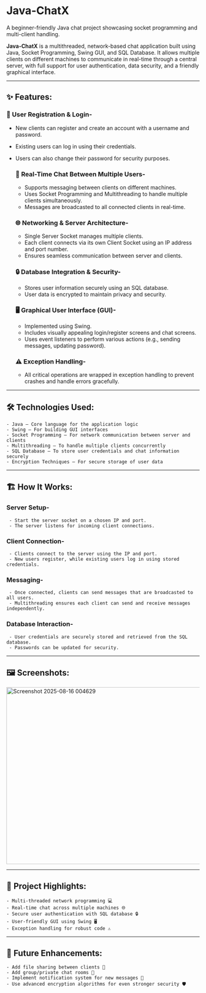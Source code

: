 # Java-ChatX
A beginner-friendly Java chat project showcasing socket programming and multi-client handling.

**Java-ChatX** is a multithreaded, network-based chat application built using Java, Socket Programming, Swing GUI, and SQL Database. It allows multiple clients on different machines to communicate in real-time through a central server, with full support for user authentication, data security, and a friendly graphical interface.

---

## ✨ Features:

### 📝 User Registration & Login-

- New clients can register and create an account with a username and password.
- Existing users can log in using their credentials.
- Users can also change their password for security purposes.

  ### 💬 Real-Time Chat Between Multiple Users-

     - Supports messaging between clients on different machines.
     - Uses Socket Programming and Multithreading to handle multiple clients simultaneously.
     - Messages are broadcasted to all connected clients in real-time.

  ### 🌐 Networking & Server Architecture-

     - Single Server Socket manages multiple clients.
     - Each client connects via its own Client Socket using an IP address and port number.
     - Ensures seamless communication between server and clients.

  ### 🔒 Database Integration & Security-

     - Stores user information securely using an SQL database.
     - User data is encrypted to maintain privacy and security.

  ### 🖥️ Graphical User Interface (GUI)-

     - Implemented using Swing.
     - Includes visually appealing login/register screens and chat screens.
     - Uses event listeners to perform various actions (e.g., sending messages, updating password).

  ### ⚠️ Exception Handling-

     - All critical operations are wrapped in exception handling to prevent crashes and handle errors gracefully.

---

## 🛠️ Technologies Used:

    - Java – Core language for the application logic
    - Swing – For building GUI interfaces
    - Socket Programming – For network communication between server and clients
    - Multithreading – To handle multiple clients concurrently
    - SQL Database – To store user credentials and chat information securely
    - Encryption Techniques – For secure storage of user data

---

## 🏗️ How It Works:

   ### Server Setup-

     - Start the server socket on a chosen IP and port.
     - The server listens for incoming client connections.

   ### Client Connection-

     - Clients connect to the server using the IP and port.
     - New users register, while existing users log in using stored credentials.

   ### Messaging-

     - Once connected, clients can send messages that are broadcasted to all users.
     - Multithreading ensures each client can send and receive messages independently.

   ### Database Interaction-

     - User credentials are securely stored and retrieved from the SQL database.
     - Passwords can be updated for security.

---

## 🖼️ Screenshots:


   <img width="852" height="462" alt="Screenshot 2025-08-16 004629" src="https://github.com/user-attachments/assets/dbe68461-be9a-4ad1-8fd3-2290dc7784ad" />

---

## 🌟 Project Highlights:

    - Multi-threaded network programming 💻
    - Real-time chat across multiple machines 🌐
    - Secure user authentication with SQL database 🔒
    - User-friendly GUI using Swing 🖥️
    - Exception handling for robust code ⚠️

---

## 🚀 Future Enhancements:

    - Add file sharing between clients 📁
    - Add group/private chat rooms 👥
    - Implement notification system for new messages 🔔
    - Use advanced encryption algorithms for even stronger security 🛡️


